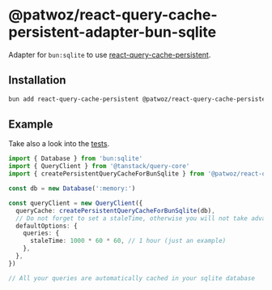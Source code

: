 # @patwoz/react-query-cache-persistent-adapter-bun-sqlite

Adapter for `bun:sqlite` to use [react-query-cache-persistent](../../README.md).

## Installation

```sh
bun add react-query-cache-persistent @patwoz/react-query-cache-persistent-adapter-bun-sqlite
```

## Example

Take also a look into the [tests](./src/lib/adapter-bun-sqlite.test.ts).

```ts
import { Database } from 'bun:sqlite'
import { QueryClient } from '@tanstack/query-core'
import { createPersistentQueryCacheForBunSqlite } from '@patwoz/react-query-cache-persistent-adapter-bun-sqlite'

const db = new Database(':memory:')

const queryClient = new QueryClient({
  queryCache: createPersistentQueryCacheForBunSqlite(db),
  // Do not forget to set a staleTime, otherwise you will not take advantage of the synchronous cache
  defaultOptions: {
    queries: {
      staleTime: 1000 * 60 * 60, // 1 hour (just an example)
    },
  },
})

// All your queries are automatically cached in your sqlite database
```
